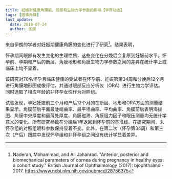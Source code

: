 ```yaml
---
title: 妊娠对健康角膜前、后部和生物力学参数的影响【学界动态】
tags: [圆锥角膜]
last_update:
  date: 2018-07-24
  author: 张旗
---
```


来自伊朗的学者对妊娠期健康角膜的变化进行了研究[^1]。结果表明，

怀孕期间眼部有发生变化的生理性质，这些变化在分娩后会复原到妊娠前水平。怀孕前、孕期和产后的断层、角膜地形和角膜生物力学参数之间的差异在统计学上或临床上均不显着。

该研究对70名怀孕且临床健康的受试者在怀孕前、妊娠第第34周和分娩后12个月进行角膜地形图成像评估，并通过眼部反应分析仪（ORA）进行生物力学评估。同时选取了相应年龄的非怀孕女性作为对照组。

试验发现，孕妇妊娠前三个月和产后12个月的在断层、地形和ORA方面的测量结果显示，角膜前后平面最陡峭曲率、最平坦曲率、平均曲率、角膜前后表明海拔图、角膜中央厚度和最薄处厚度、角膜磁滞、角膜阻力因子和眼压测量均无统计学意义的变化。所有研究参数在分娩后1年返回到怀孕前的基准线。在研究期间，未怀孕组的对照组眼科参数保持显着不变。此外，在第二次（怀孕第34周）和第三次（产后）跟踪中发现怀孕组和非怀孕组之间没有统计学显着差异。

---

[^1]: Naderan, Mohammad, and Ali Jahanrad. "Anterior, posterior and biomechanical parameters of cornea during pregnancy in healthy eyes: a cohort study." British Journal of Ophthalmology (2017): bjophthalmol-2017. https://www.ncbi.nlm.nih.gov/pubmed/28756375
